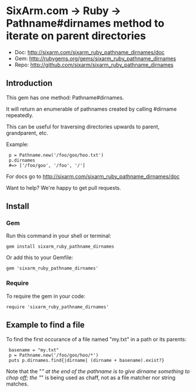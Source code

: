 # SixArm.com → Ruby → <br> Pathname#dirnames method to iterate on parent directories

* Doc: <http://sixarm.com/sixarm_ruby_pathname_dirnames/doc>
* Gem: <http://rubygems.org/gems/sixarm_ruby_pathname_dirnames>
* Repo: <http://github.com/sixarm/sixarm_ruby_pathname_dirnames>
<!--header-shut-->


## Introduction

This gem has one method: Pathname#dirnames.

It will return an enumerable of pathnames created by calling #dirname repeatedly.

This can be useful for traversing directories upwards to parent, grandparent, etc.

Example:

     p = Pathname.new('/foo/goo/hoo.txt')
     p.dirnames
     #=> ['/foo/goo', '/foo', '/']

For docs go to <http://sixarm.com/sixarm_ruby_pathname_dirnames/doc>

Want to help? We're happy to get pull requests.


<!--install-opent-->

## Install

### Gem

Run this command in your shell or terminal:

    gem install sixarm_ruby_pathname_dirnames

Or add this to your Gemfile:

    gem 'sixarm_ruby_pathname_dirnames'

### Require

To require the gem in your code:

    require 'sixarm_ruby_pathname_dirnames'

<!--install-shut-->


## Example to find a file

To find the first occurance of a file named "my.txt" in a path or its parents:

     basename = "my.txt"
     p = Pathname.new('/foo/goo/hoo/*')
     puts p.dirnames.find{|dirname| (dirname + basename).exist?}

Note that the "*" at the end of the pathname is to give dirname something to chop off; the "*" is being used as chaff, not as a file matcher nor string matches.
